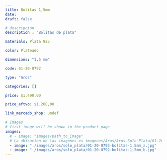 ```yaml
---
title: Bolitas 1,5mm
date: 
draft: false

# descripcion
description : "Bolitas de plata"

materials: Plata 925

color: Plateado

dimensions: "1,5 mm"

code: 01-20-0792

type: "Aros"

categories: []

price: $1.490,00

price_eftvo: $1.268,00

link_mercado_shop: undef

# Images
# first image will be shown in the product page
images:
  # - image: "images/path_to_image"
  # La ubicacion de las imagenes es imagenes/Aros/Aros.Solo Plata/01-20-0792-bolitas-1,5mm
  - image: "./images/aros/solo_plata/01-20-0792-bolitas-1,5mm_a.jpg"
  - image: "./images/aros/solo_plata/01-20-0792-bolitas-1,5mm_b.jpg"
---
```

